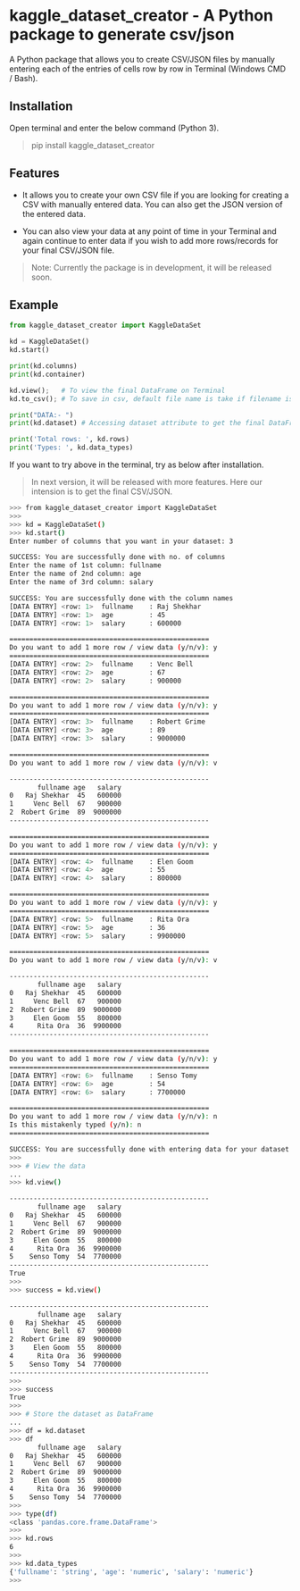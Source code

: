 # kaggle_dataset_creator - A  Python package to generate csv/json

A Python package that allows you to create CSV/JSON files by manually entering each
of the entries of cells row by row in Terminal (Windows CMD / Bash).


## Installation

Open terminal and enter the below command (Python 3).

> pip install kaggle_dataset_creator

## Features

+ It allows you to create your own CSV file if you are looking for creating a CSV with manually entered data. You can also get the JSON version of the entered data.

+ You can also view your data at any point of time in your Terminal and again continue 
to enter data if you wish to add more rows/records for your final CSV/JSON file.

> Note: Currently the package is in development, it will be released soon.

## Example

```python
from kaggle_dataset_creator import KaggleDataSet

kd = KaggleDataSet()
kd.start()

print(kd.columns)
print(kd.container)

kd.view();   # To view the final DataFrame on Terminal
kd.to_csv(); # To save in csv, default file name is take if filename is not provided 

print("DATA:- ")
print(kd.dataset) # Accessing dataset attribute to get the final DataFrame

print('Total rows: ', kd.rows)
print('Types: ', kd.data_types)
```

If you want to try above in the terminal, try as below after installation.

> In next version, it will be released with more features. Here our intension is to get the final CSV/JSON.

```bash
>>> from kaggle_dataset_creator import KaggleDataSet
>>>
>>> kd = KaggleDataSet()
>>> kd.start()
Enter number of columns that you want in your dataset: 3

SUCCESS: You are successfully done with no. of columns
Enter the name of 1st column: fullname
Enter the name of 2nd column: age
Enter the name of 3rd column: salary

SUCCESS: You are successfully done with the column names
[DATA ENTRY] <row: 1>  fullname    : Raj Shekhar
[DATA ENTRY] <row: 1>  age         : 45
[DATA ENTRY] <row: 1>  salary      : 600000

==================================================
Do you want to add 1 more row / view data (y/n/v): y
==================================================
[DATA ENTRY] <row: 2>  fullname    : Venc Bell
[DATA ENTRY] <row: 2>  age         : 67
[DATA ENTRY] <row: 2>  salary      : 900000

==================================================
Do you want to add 1 more row / view data (y/n/v): y
==================================================
[DATA ENTRY] <row: 3>  fullname    : Robert Grime
[DATA ENTRY] <row: 3>  age         : 89
[DATA ENTRY] <row: 3>  salary      : 9000000

==================================================
Do you want to add 1 more row / view data (y/n/v): v

--------------------------------------------------
       fullname age   salary
0   Raj Shekhar  45   600000
1     Venc Bell  67   900000
2  Robert Grime  89  9000000
--------------------------------------------------

==================================================
Do you want to add 1 more row / view data (y/n/v): y
==================================================
[DATA ENTRY] <row: 4>  fullname    : Elen Goom
[DATA ENTRY] <row: 4>  age         : 55
[DATA ENTRY] <row: 4>  salary      : 800000

==================================================
Do you want to add 1 more row / view data (y/n/v): y
==================================================
[DATA ENTRY] <row: 5>  fullname    : Rita Ora
[DATA ENTRY] <row: 5>  age         : 36
[DATA ENTRY] <row: 5>  salary      : 9900000

==================================================
Do you want to add 1 more row / view data (y/n/v): v

--------------------------------------------------
       fullname age   salary
0   Raj Shekhar  45   600000
1     Venc Bell  67   900000
2  Robert Grime  89  9000000
3     Elen Goom  55   800000
4      Rita Ora  36  9900000
--------------------------------------------------

==================================================
Do you want to add 1 more row / view data (y/n/v): y
==================================================
[DATA ENTRY] <row: 6>  fullname    : Senso Tomy
[DATA ENTRY] <row: 6>  age         : 54
[DATA ENTRY] <row: 6>  salary      : 7700000

==================================================
Do you want to add 1 more row / view data (y/n/v): n
Is this mistakenly typed (y/n): n
==================================================

SUCCESS: You are successfully done with entering data for your dataset
>>>
>>> # View the data
...
>>> kd.view()

--------------------------------------------------
       fullname age   salary
0   Raj Shekhar  45   600000
1     Venc Bell  67   900000
2  Robert Grime  89  9000000
3     Elen Goom  55   800000
4      Rita Ora  36  9900000
5    Senso Tomy  54  7700000
--------------------------------------------------
True
>>>
>>> success = kd.view()

--------------------------------------------------
       fullname age   salary
0   Raj Shekhar  45   600000
1     Venc Bell  67   900000
2  Robert Grime  89  9000000
3     Elen Goom  55   800000
4      Rita Ora  36  9900000
5    Senso Tomy  54  7700000
--------------------------------------------------
>>>
>>> success
True
>>>
>>> # Store the dataset as DataFrame
...
>>> df = kd.dataset
>>> df
       fullname age   salary
0   Raj Shekhar  45   600000
1     Venc Bell  67   900000
2  Robert Grime  89  9000000
3     Elen Goom  55   800000
4      Rita Ora  36  9900000
5    Senso Tomy  54  7700000
>>>
>>> type(df)
<class 'pandas.core.frame.DataFrame'>
>>>
>>> kd.rows
6
>>>
>>> kd.data_types
{'fullname': 'string', 'age': 'numeric', 'salary': 'numeric'}
>>>
```

